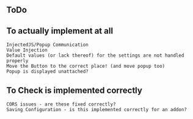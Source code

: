 ToDo
----

To actually implement at all
----------------------------
	InjectedJS/Popup Communication
	Value Injection
	Default values (or lack thereof) for the settings are not handled properly
	Move the Button to the correct place! (and move popup too)
	Popup is displayed unattached?

To Check is implemented correctly
---------------------------------

	CORS issues - are these fixed correctly?
	Saving Configuration - is this implemented correctly for an addon?
